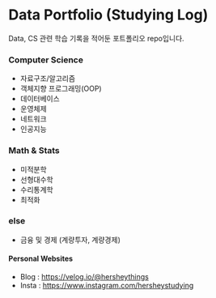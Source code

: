 # Data Portfolio (Studying Log)
Data, CS 관련 학습 기록을 적어둔 포트폴리오 repo입니다.

### Computer Science
* 자료구조/알고리즘
* 객체지향 프로그래밍(OOP)
* 데이터베이스
* 운영체제
* 네트워크
* 인공지능

### Math & Stats
* 미적분학
* 선형대수학
* 수리통계학
* 최적화

### else
* 금융 및 경제 (계량투자, 계량경제)

#### Personal Websites
* Blog : https://velog.io/@hersheythings
* Insta : https://www.instagram.com/hersheystudying
